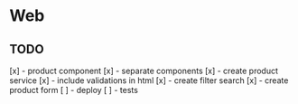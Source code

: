 # Web

## TODO

[x] - product component
[x] - separate components
[x] - create product service
[x] - include validations in html
[x] - create filter search
[x] - create product form
[ ] - deploy
[ ] - tests
